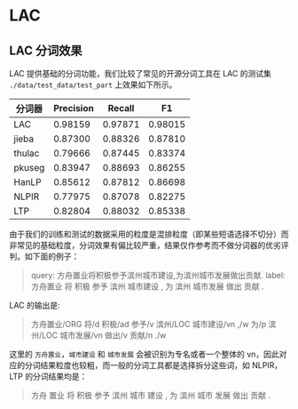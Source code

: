# LAC

## LAC 分词效果
LAC 提供基础的分词功能，我们比较了常见的开源分词工具在 LAC 的测试集 `./data/test_data/test_part` 上效果如下所示。

|分词器|Precision|Recall|F1|
|-|-|-|-|
| LAC | 0.98159 | 0.97871 | 0.98015 |
| jieba | 0.87300 | 0.88326 | 0.87810 |
| thulac | 0.79666 | 0.87445 | 0.83374 |
| pkuseg | 0.83947 | 0.88693 | 0.86255 |
| HanLP | 0.85612 | 0.87812 | 0.86698 |
| NLPIR | 0.77975 | 0.87078 | 0.82275 |
| LTP | 0.82804 | 0.88032 | 0.85338 |

由于我们的训练和测试的数据采用的粒度是混排粒度（即某些短语选择不切分）而非常见的基础粒度，分词效果有偏比较严重，结果仅作参考而不做分词器的优劣评判。如下面的例子：

> query: 方舟置业将积极参予滨州城市建设,为滨州城市发展做出贡献.
> label: 方舟置业 将 积极 参予 滨州 城市建设 , 为 滨州 城市发展 做出 贡献 .

LAC 的输出是:
> 方舟置业/ORG 将/d 积极/ad 参予/v 滨州/LOC 城市建设/vn ,/w 为/p 滨州/LOC 城市发展/vn 做出/v 贡献/n ./w

这里的 `方舟置业`，`城市建设` 和 `城市发展` 会被识别为专名或者一个整体的 vn，因此对应的分词结果粒度也较粗，而一般的分词工具都是选择拆分这些词，如 NLPIR，LTP 的分词结果均是：

> 方舟 置业 将 积极 参予 滨州 城市 建设 , 为 滨州 城市 发展 做出 贡献 .
